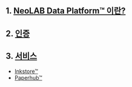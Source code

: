 ## 1. [NeoLAB Data Platform™ 이란?](/neolab-data-platform/about)
## 2. [인증](/neolab-data-platform/authentication)
## 3. [서비스](/neolab-data-platform/service)  
  * [Inkstore™](/neolab-data-platform/inkstore)  
  * [Paperhub™](/neolab-data-platform/paperhub) 
